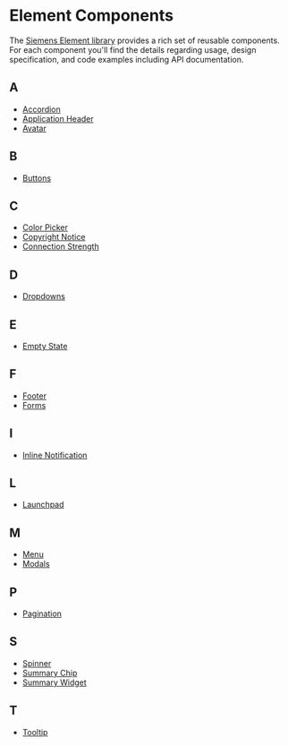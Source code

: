 # Element Components

The [Siemens Element library](https://github.com/siemens/element)
provides a rich set of reusable components. For each component you'll find the
details regarding usage, design specification, and code examples including API
documentation.

## A

- [Accordion](layout-navigation/accordion.md)
- [Application Header](layout-navigation/application-header.md)
- [Avatar](status-notifications/avatar.md)

## B

- [Buttons](buttons-menus/buttons.md)

## C

- [Color Picker](forms-inputs/color-picker.md)
- [Copyright Notice](status-notifications/copyright-notice.md)
- [Connection Strength](status-notifications/connection-strength.md)

## D

- [Dropdowns](buttons-menus/dropdowns.md)

## E

- [Empty State](status-notifications/empty-state.md)

## F

- [Footer](layout-navigation/footer.md)
- [Forms](forms-inputs/forms.md)

## I

- [Inline Notification](status-notifications/inline-notification.md)

## L

- [Launchpad](layout-navigation/launchpad.md)

## M

- [Menu](buttons-menus/menu.md)
- [Modals](layout-navigation/modals.md)

## P

- [Pagination](layout-navigation/pagination.md)

## S

- [Spinner](progress-indication/spinner.md)
- [Summary Chip](status-notifications/summary-chip.md)
- [Summary Widget](status-notifications/summary-widget.md)

## T

- [Tooltip](status-notifications/tooltip.md)
